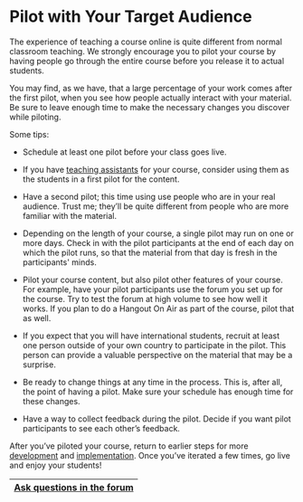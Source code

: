 # Pilot with Your Target Audience #

The experience of teaching a course online is quite different from normal classroom teaching. We strongly encourage you to pilot your course by having people go through the entire course before you release it to actual students.

You may find, as we have, that a large percentage of your work comes after the first pilot, when you see how people actually interact with your material. Be sure to leave enough time to make the necessary changes you discover while piloting.

Some tips:
  * Schedule at least one pilot before your class goes live.

  * If you have [teaching assistants](TeachingAssistants.md) for your course, consider using them as the students in a first pilot for the content.

  * Have a second pilot; this time using use people who are in your real audience. Trust me; they’ll be quite different from people who are more familiar with the material.

  * Depending on the length of your course, a single pilot may run on one or more days. Check in with the pilot participants at the end of each day on which the pilot runs, so that the material from that day is fresh in the participants' minds.

  * Pilot your course content, but also pilot other features of your course. For example, have your pilot participants use the forum you set up for the course. Try to test the forum at high volume to see how well it works. If you plan to do a Hangout On Air as part of the course, pilot that as well.

  * If you expect that you will have international students, recruit at least one person outside of your own country to participate in the pilot. This person can provide a valuable perspective on the material that may be a surprise.

  * Be ready to change things at any time in the process. This is, after all, the point of having a pilot. Make sure your schedule has enough time for these changes.

  * Have a way to collect feedback during the pilot. Decide if you want pilot participants to see each other’s feedback.

After you’ve piloted your course, return to earlier steps for more [development](TwoDevelop.md) and [implementation](ThreeImplement.md). Once you’ve iterated a few times, go live and enjoy your students!


| [Ask questions in the forum](https://groups.google.com/forum/?fromgroups#!categories/course-builder-forum/design-process) |
|:--------------------------------------------------------------------------------------------------------------------------|